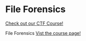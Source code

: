 # File Forensics

[Check out our CTF Course!](https://academy.hoppersroppers.org/mod/page/view.php?id=569)

File Forensics
[Vist the course page!](https://academy.hoppersroppers.org/mod/page/view.php?id=569)
